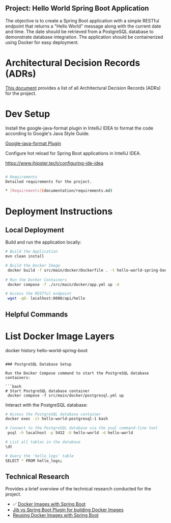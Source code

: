 ## Project: Hello World Spring Boot Application

The objective is to create a Spring Boot application with a simple RESTful endpoint that returns a "Hello World" message
along with the current date and time. The date should be retrieved from a PostgreSQL database to demonstrate database
integration. The application should be containerized using Docker for easy deployment.

# Architectural Decision Records (ADRs)

[This document](/documentation/architectural-decision-records/README.md) provides a list of all Architectural Decision
Records (ADRs) for the project.

# Dev Setup

Install the google-java-format plugin in IntelliJ IDEA to format the code according to Google's Java Style Guide.

[Google-java-format Plugin](https://github.com/google/google-java-format/blob/master/README.md#intellij-jre-config)

Configure hot reload for Spring Boot applications in IntelliJ IDEA.

https://www.jhipster.tech/configuring-ide-idea

```bash

# Requirements
Detailed requirements for the project.

* [Requirements](documentation/requirements.md)
```

# Deployment Instructions

## Local Deployment

Build and run the application locally:

```bash
# Build the Application
mvn clean install

# Build the Docker Image
 docker build -f src/main/docker/Dockerfile . -t hello-world-spring-boot
 
# Run the Docker Containers
 docker compose -f ./src/main/docker/app.yml up -d   

# Access the RESTful endpoint 
 wget -qO- localhost:8080/api/hello
 ```

## Helpful Commands

# List Docker Image Layers

docker history hello-world-spring-boot

```

### PostgreSQL Database Setup

Run the Docker Compose command to start the PostgreSQL database containers:

```bash
# Start PostgreSQL database container
 docker compose -f src/main/docker/postgresql.yml up
```

Interact with the PostgreSQL database:

```bash
# Access the PostgreSQL database container
docker exec -it hello-world-postgresql-1 bash

# Connect to the PostgreSQL database via the psql command-line tool
 psql -h localhost -p 5432 -U hello-world -d hello-world

# List all tables in the database
\dt

# Query the 'hello_logs' table
SELECT * FROM hello_logs;
```

## Technical Research

Provides a brief overview of the technical research conducted for the project.

* ✅ [Docker Images with Spring Boot](https://www.baeldung.com/spring-boot-docker-images)
* [Jib vs Spring Boot Plugin for building Docker Images](https://tomgregory.com/gradle/jib-vs-spring-boot-for-building-docker-images/)
* [Reusing Docker Images with Spring Boot](https://www.baeldung.com/docker-layers-spring-boot)

